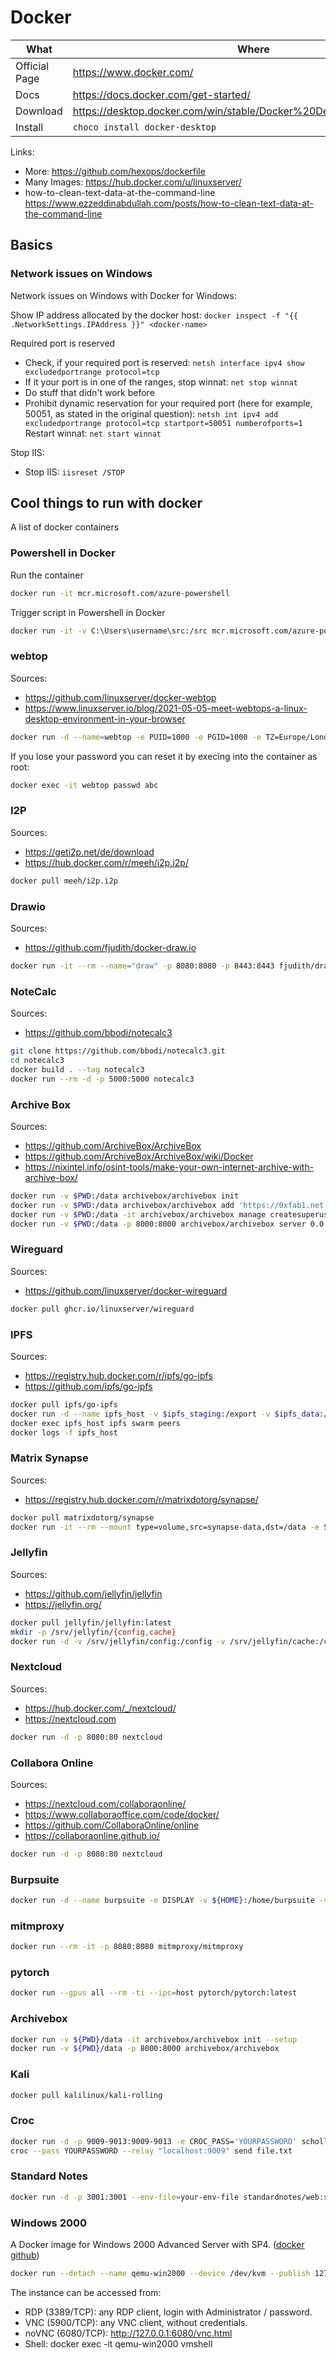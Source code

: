 # Docker

| What          | Where                                                                    |
|---------------|--------------------------------------------------------------------------|
| Official Page | <https://www.docker.com/>                                                |
| Docs          | <https://docs.docker.com/get-started/>                                   |
| Download      | <https://desktop.docker.com/win/stable/Docker%20Desktop%20Installer.exe> |
| Install       |```choco install docker-desktop```                                       |

Links:

- More: <https://github.com/hexops/dockerfile>
- Many Images: <https://hub.docker.com/u/linuxserver/>
- how-to-clean-text-data-at-the-command-line <https://www.ezzeddinabdullah.com/posts/how-to-clean-text-data-at-the-command-line>

## Basics

### Network issues on Windows

Network issues on Windows with Docker for Windows:

Show IP address allocated by the docker host: ```docker inspect -f "{{ .NetworkSettings.IPAddress }}" <docker-name>```

Required port is reserved

- Check, if your required port is reserved: ```netsh interface ipv4 show excludedportrange protocol=tcp```
- If it your port is in one of the ranges, stop winnat: ```net stop winnat```
- Do stuff that didn't work before
- Prohibit dynamic reservation for your required port (here for example, 50051, as stated in the original question): ```netsh int ipv4 add excludedportrange protocol=tcp startport=50051 numberofports=1```
Restart winnat: ```net start winnat```

Stop IIS:

- Stop IIS: ```iisreset /STOP```

## Cool things to run with docker

A list of docker containers

### Powershell in Docker

Run the container

``` sh
docker run -it mcr.microsoft.com/azure-powershell
```

Trigger script in Powershell in Docker

``` sh
docker run -it -v C:\Users\username\src:/src mcr.microsoft.com/azure-powershell:3.6.1-ubuntu-18.04 pwsh -file /src/script.ps1
```

### webtop

Sources:

- <https://github.com/linuxserver/docker-webtop>
- <https://www.linuxserver.io/blog/2021-05-05-meet-webtops-a-linux-desktop-environment-in-your-browser>

``` sh
docker run -d --name=webtop -e PUID=1000 -e PGID=1000 -e TZ=Europe/London -p 3000:3000 -v /home --shm-size="1gb" --restart unless-stopped ghcr.io/linuxserver/webtop
```

If you lose your password you can reset it by execing into the container as root:

``` sh
docker exec -it webtop passwd abc
```

### I2P

Sources:

- <https://geti2p.net/de/download>
- <https://hub.docker.com/r/meeh/i2p.i2p/>

``` sh
docker pull meeh/i2p.i2p
```

### Drawio

Sources:

- <https://github.com/fjudith/docker-draw.io>

``` sh
docker run -it --rm --name="draw" -p 8080:8080 -p 8443:8443 fjudith/draw.io
```

### NoteCalc

Sources:

- <https://github.com/bbodi/notecalc3>

``` sh
git clone https://github.com/bbodi/notecalc3.git
cd notecalc3
docker build . --tag notecalc3
docker run --rm -d -p 5000:5000 notecalc3
```

### Archive Box

Sources:

- <https://github.com/ArchiveBox/ArchiveBox>
- <https://github.com/ArchiveBox/ArchiveBox/wiki/Docker>
- <https://nixintel.info/osint-tools/make-your-own-internet-archive-with-archive-box/>

``` sh
docker run -v $PWD:/data archivebox/archivebox init
docker run -v $PWD:/data archivebox/archivebox add 'https://0xfab1.net'
docker run -v $PWD:/data -it archivebox/archivebox manage createsuperuser
docker run -v $PWD:/data -p 8000:8000 archivebox/archivebox server 0.0.0.0:8000
```

### Wireguard

Sources:

- <https://github.com/linuxserver/docker-wireguard>

``` sh
docker pull ghcr.io/linuxserver/wireguard
```

### IPFS

Sources:

- <https://registry.hub.docker.com/r/ipfs/go-ipfs>
- <https://github.com/ipfs/go-ipfs>

``` sh
docker pull ipfs/go-ipfs
docker run -d --name ipfs_host -v $ipfs_staging:/export -v $ipfs_data:/data/ipfs -p 4001:4001 -p 127.0.0.1:8080:8080 -p 127.0.0.1:5001:5001 ipfs/go-ipfs:latest
docker exec ipfs_host ipfs swarm peers
docker logs -f ipfs_host
```

### Matrix Synapse

Sources:

- <https://registry.hub.docker.com/r/matrixdotorg/synapse/>

``` sh
docker pull matrixdotorg/synapse
docker run -it --rm --mount type=volume,src=synapse-data,dst=/data -e SYNAPSE_SERVER_NAME=my.matrix.host -e SYNAPSE_REPORT_STATS=yes matrixdotorg/synapse:latest generate
```

### Jellyfin

Sources:

- <https://github.com/jellyfin/jellyfin>
- <https://jellyfin.org/>

``` sh
docker pull jellyfin/jellyfin:latest
mkdir -p /srv/jellyfin/{config,cache}
docker run -d -v /srv/jellyfin/config:/config -v /srv/jellyfin/cache:/cache -v /media:/media --net=host jellyfin/jellyfin:latest
```

### Nextcloud

Sources:

- <https://hub.docker.com/_/nextcloud/>
- <https://nextcloud.com>

``` sh
docker run -d -p 8080:80 nextcloud
```

### Collabora Online

Sources:

- <https://nextcloud.com/collaboraonline/>
- <https://www.collaboraoffice.com/code/docker/>
- <https://github.com/CollaboraOnline/online>
- <https://collaboraonline.github.io/>

``` sh
docker run -d -p 8080:80 nextcloud
```

### Burpsuite

``` sh
docker run -d --name burpsuite -e DISPLAY -v ${HOME}:/home/burpsuite -v /tmp/.X11-unix/:/tmp/.X11-unix/ --p 8080:8080 alexandreoda/burpsuite
```

### mitmproxy

``` sh
docker run --rm -it -p 8080:8080 mitmproxy/mitmproxy
```

### pytorch

``` sh
docker run --gpus all --rm -ti --ipc=host pytorch/pytorch:latest
```

### Archivebox

``` sh
docker run -v ${PWD}/data -it archivebox/archivebox init --setup
docker run -v ${PWD}/data -p 8000:8000 archivebox/archivebox
```

### Kali

``` sh
docker pull kalilinux/kali-rolling
```

### Croc

``` sh
docker run -d -p 9009-9013:9009-9013 -e CROC_PASS='YOURPASSWORD' schollz/croc
croc --pass YOURPASSWORD --relay "localhost:9009" send file.txt
```

### Standard Notes

``` sh
docker run -d -p 3001:3001 --env-file=your-env-file standardnotes/web:stable
```

### Windows 2000

A Docker image for Windows 2000 Advanced Server with SP4. ([docker](https://hub.docker.com/r/hectormolinero/qemu-win2000) [github](https://github.com/hectorm/docker-qemu-win2000))

``` sh
docker run --detach --name qemu-win2000 --device /dev/kvm --publish 127.0.0.1:3389:3389/tcp --publish 127.0.0.1:5900:5900/tcp --publish 127.0.0.1:6080:6080/tcp docker.io/hectormolinero/qemu-win2000:latest
```

The instance can be accessed from:

- RDP (3389/TCP): any RDP client, login with Administrator / password.
- VNC (5900/TCP): any VNC client, without credentials.
- noVNC (6080/TCP): <http://127.0.0.1:6080/vnc.html>
- Shell: docker exec -it qemu-win2000 vmshell

